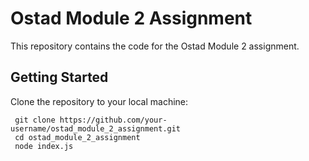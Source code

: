 # Ostad Module 2 Assignment

This repository contains the code for the Ostad Module 2 assignment.

## Getting Started

Clone the repository to your local machine:

   ```shell
    git clone https://github.com/your-username/ostad_module_2_assignment.git
    cd ostad_module_2_assignment
    node index.js




